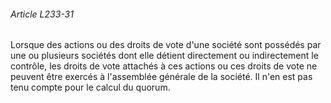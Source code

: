 ###### Article L233-31

Lorsque des actions ou des droits de vote d'une société sont possédés par une ou plusieurs sociétés dont elle détient directement ou indirectement le contrôle, les droits de vote attachés à ces actions ou ces droits de vote ne peuvent être exercés à l'assemblée générale de la société. Il n'en est pas tenu compte pour le calcul du quorum.

